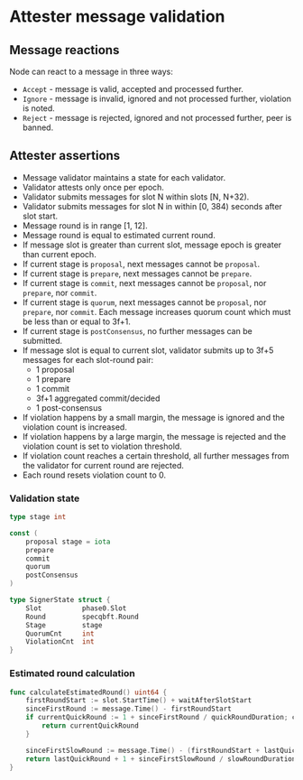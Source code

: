 # Attester message validation

## Message reactions

Node can react to a message in three ways:
- `Accept` - message is valid, accepted and processed further.
- `Ignore` - message is invalid, ignored and not processed further, violation is noted.
- `Reject` - message is rejected, ignored and not processed further, peer is banned.

## Attester assertions

- Message validator maintains a state for each validator.
- Validator attests only once per epoch.
- Validator submits messages for slot N within slots [N, N+32).
- Validator submits messages for slot N in within [0, 384) seconds after slot start.
- Message round is in range [1, 12].
- Message round is equal to estimated current round.
- If message slot is greater than current slot, message epoch is greater than current epoch.
- If current stage is `proposal`, next messages cannot be `proposal`.
- If current stage is `prepare`, next messages cannot be `prepare`.
- If current stage is `commit`, next messages cannot be `proposal`, nor `prepare`, nor `commit`.
- If current stage is `quorum`, next messages cannot be `proposal`, nor `prepare`, nor `commit`. Each message increases quorum count which must be less than or equal to 3f+1.
- If current stage is `postConsensus`, no further messages can be submitted.
- If message slot is equal to current slot, validator submits up to 3f+5 messages for each slot-round pair:
  - 1 proposal
  - 1 prepare
  - 1 commit
  - 3f+1 aggregated commit/decided
  - 1 post-consensus
- If violation happens by a small margin, the message is ignored and the violation count is increased.
- If violation happens by a large margin, the message is rejected and the violation count is set to violation threshold.
- If violation count reaches a certain threshold, all further messages from the validator for current round are rejected.
- Each round resets violation count to 0.

### Validation state

```go
type stage int

const (
    proposal stage = iota
    prepare
    commit
    quorum
    postConsensus
)

type SignerState struct {
    Slot          phase0.Slot
    Round         specqbft.Round
    Stage         stage
    QuorumCnt     int
    ViolationCnt  int
}
```

### Estimated round calculation 

```go
func calculateEstimatedRound() uint64 {
    firstRoundStart := slot.StartTime() + waitAfterSlotStart
    sinceFirstRound := message.Time() - firstRoundStart
    if currentQuickRound := 1 + sinceFirstRound / quickRoundDuration; currentQuickRound <= lastQuickRound {
        return currentQuickRound
    }

    sinceFirstSlowRound := message.Time() - (firstRoundStart + lastQuickRound * quickRoundDuration)
    return lastQuickRound + 1 + sinceFirstSlowRound / slowRoundDuration
}
```




